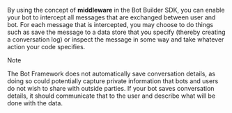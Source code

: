 By using the concept of **middleware** in the Bot Builder SDK, 
you can enable your bot to intercept all messages that are exchanged between user and bot. 
For each message that is intercepted, you may choose to do things such as 
save the message to a data store that you specify (thereby creating a conversation log) or 
inspect the message in some way and take whatever action your code specifies. 

> [!NOTE]
> The Bot Framework does not automatically save conversation details, 
> as doing so could potentially capture private information that bots and users do not wish to share 
> with outside parties. 
> If your bot saves conversation details, 
> it should communicate that to the user and describe what will be done with the data.